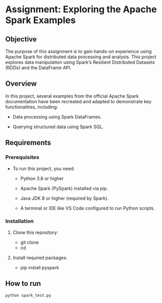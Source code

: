 # Assignment: Exploring the Apache Spark Examples

## Objective

The purpose of this assignment is to gain hands-on experience using Apache Spark for distributed data processing and analysis. This project explores data manipulation using Spark’s Resilient Distributed Datasets (RDDs) and the DataFrame API.

## Overview

In this project, several examples from the official Apache Spark documentation have been recreated and adapted to demonstrate key functionalities, including:

- Data processing using Spark DataFrames.

- Querying structured data using Spark SQL.

## Requirements

### Prerequisites

- To run this project, you need:

   - Python 3.8 or higher

   - Apache Spark (PySpark) installed via pip.

   - Java JDK 8 or higher (required by Spark).

   - A terminal or IDE like VS Code configured to run Python scripts.

### Installation

1. Clone this repository:
   - git clone <repository-url>
   - cd <repository-folder>

2. Install required packages:
   - pip install pyspark

## How to run
`python spark_test.py`